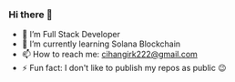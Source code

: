 ### Hi there 👋
- 🔭 I’m Full Stack Developer 
- 🌱 I’m currently learning Solana Blockchain
- 📫 How to reach me: cihangirk222@gmail.com
- ⚡ Fun fact: I don't like to publish my repos as public :wink:
